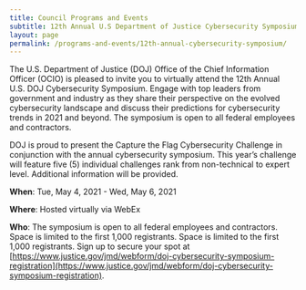 ```yaml
---
title: Council Programs and Events
subtitle: 12th Annual U.S Department of Justice Cybersecurity Symposium
layout: page  
permalink: /programs-and-events/12th-annual-cybersecurity-symposium/ 
---
```

The U.S. Department of Justice (DOJ) Office of the Chief Information Officer (OCIO) is pleased to invite you to virtually attend the 12th Annual U.S. DOJ Cybersecurity Symposium.  Engage with top leaders from government and industry as they share their perspective on the evolved cybersecurity landscape and discuss their predictions for cybersecurity trends in 2021 and beyond. The symposium is open to all federal employees and contractors.

DOJ is proud to present the Capture the Flag Cybersecurity Challenge in conjunction with the annual cybersecurity symposium.  This year’s challenge will feature five (5) individual challenges rank from non-technical to expert level. Additional information will be provided.  

**When**: Tue, May 4, 2021 - Wed, May 6, 2021

**Where**: Hosted virtually via WebEx

**Who**: The symposium is open to all federal employees and contractors.  Space is limited to the first 1,000 registrants. Space is limited to the first 1,000 registrants.  Sign up to secure your spot at [https://www.justice.gov/jmd/webform/doj-cybersecurity-symposium-registration](https://www.justice.gov/jmd/webform/doj-cybersecurity-symposium-registration).